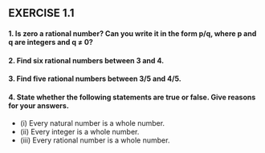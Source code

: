## EXERCISE 1.1
#### 1. Is zero a rational number? Can you write it in the form p/q, where p and q are integers and q ≠ 0?
#### 2. Find six rational numbers between 3 and 4.
#### 3. Find five rational numbers between 3/5 and 4/5.
#### 4. State whether the following statements are true or false. Give reasons for your answers.
* (i) Every natural number is a whole number.
* (ii) Every integer is a whole number.
* (iii) Every rational number is a whole number.
